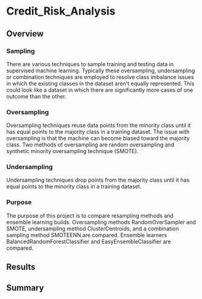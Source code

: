 # Credit_Risk_Analysis
## Overview
### Sampling
There are various techniques to sample training and testing data in supervised machine learning. Typically these oversampling, undersampling or combination techniques are employed to resolve class imbalance issues in which the existing classes in the dataset aren't equally represented. This could look like a dataset in which there are significantly more cases of one outcome than the other.
### Oversampling
Oversampling techniques reuse data points from the minority class until it has equal points to the majority class in a training dataset. The issue with oversampling is that the machine can become biased toward the majority class. Two methods of oversampling are random oversampling and synthetic minority oversampling technique (SMOTE).
### Undersampling
Undersampling techniques drop points from the majority class until it has equal points to the minority class in a training dataset.
### Purpose
The purpose of this project is to compare resampling methods and ensemble learning builds. Oversampling methods RandomOverSampler and SMOTE, undersampling method ClusterCentroids, and a combination sampling method SMOTEENN are compared. Ensemble learners BalancedRandomForestClassifier and EasyEnsembleClassifier are compared.
## Results
## Summary
